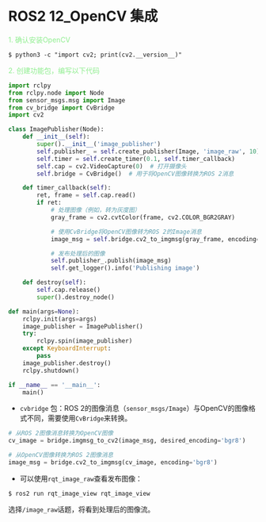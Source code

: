 # ROS2 12_OpenCV 集成

<font color=LightGreen>1. 确认安装OpenCV</font>

```shell
$ python3 -c "import cv2; print(cv2.__version__)"
```

<font color=LightGreen>2. 创建功能包，编写以下代码</font>

```python
import rclpy
from rclpy.node import Node
from sensor_msgs.msg import Image
from cv_bridge import CvBridge
import cv2

class ImagePublisher(Node):
    def __init__(self):
        super().__init__('image_publisher')
        self.publisher_ = self.create_publisher(Image, 'image_raw', 10)
        self.timer = self.create_timer(0.1, self.timer_callback)
        self.cap = cv2.VideoCapture(0)  # 打开摄像头
        self.bridge = CvBridge()  # 用于将OpenCV图像转换为ROS 2消息

    def timer_callback(self):
        ret, frame = self.cap.read()
        if ret:
            # 处理图像（例如，转为灰度图）
            gray_frame = cv2.cvtColor(frame, cv2.COLOR_BGR2GRAY)

            # 使用CvBridge将OpenCV图像转为ROS 2的Image消息
            image_msg = self.bridge.cv2_to_imgmsg(gray_frame, encoding='mono8')

            # 发布处理后的图像
            self.publisher_.publish(image_msg)
            self.get_logger().info('Publishing image')

    def destroy(self):
        self.cap.release()
        super().destroy_node()

def main(args=None):
    rclpy.init(args=args)
    image_publisher = ImagePublisher()
    try:
        rclpy.spin(image_publisher)
    except KeyboardInterrupt:
        pass
    image_publisher.destroy()
    rclpy.shutdown()

if __name__ == '__main__':
    main()
```

- `cvbridge` 包：ROS 2的图像消息（`sensor_msgs/Image`）与OpenCV的图像格式不同，需要使用`CvBridge`来转换。

```python
# 从ROS 2图像消息转换为OpenCV图像
cv_image = bridge.imgmsg_to_cv2(image_msg, desired_encoding='bgr8')

# 从OpenCV图像转换为ROS 2图像消息
image_msg = bridge.cv2_to_imgmsg(cv_image, encoding='bgr8')
```

- 可以使用`rqt_image_raw`查看发布图像：

```shell
$ ros2 run rqt_image_view rqt_image_view
```

选择`/image_raw`话题，将看到处理后的图像流。
